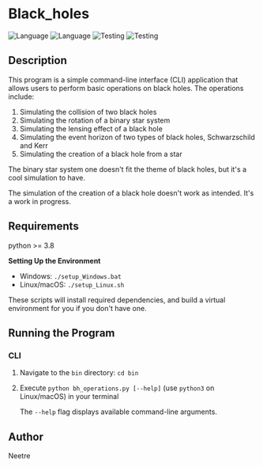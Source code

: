 # Black_holes

![Language](https://img.shields.io/badge/Spellcheck-Pass-green?style=flat)
![Language](https://img.shields.io/badge/Language-Python-yellowgreen?style=flat)
![Testing](https://img.shields.io/badge/PEP8%20Check-Passing-green)
![Testing](https://img.shields.io/badge/Test-Pass-green)

## Description

This program is a simple command-line interface (CLI) application that allows users to perform basic operations on black holes. The operations include:

1. Simulating the collision of two black holes
2. Simulating the rotation of a binary star system
3. Simulating the lensing effect of a black hole
4. Simulating the event horizon of two types of black holes, Schwarzschild and Kerr
5. Simulating the creation of a black hole from a star

The binary star system one doesn't fit the theme of black holes, but it's a cool simulation to have.

The simulation of the creation of a black hole doesn't work as intended. It's a work in progress.

## Requirements

python >= 3.8

**Setting Up the Environment**

* Windows: `./setup_Windows.bat`
* Linux/macOS: `./setup_Linux.sh`

These scripts will install required dependencies, and build a virtual environment for you if you don't have one.

## Running the Program

### CLI

1. Navigate to the `bin` directory: `cd bin`

2. Execute `python bh_operations.py [--help]` (use `python3` on Linux/macOS) in your terminal

    The `--help` flag displays available command-line arguments.

## Author

Neetre
